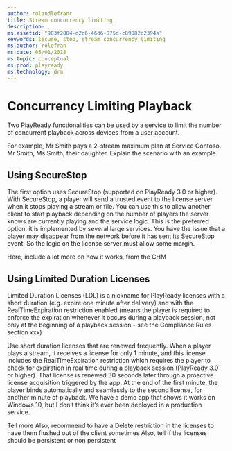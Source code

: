 ```yaml
---
author: rolandlefranc
title: Stream concurrency limiting
description:
ms.assetid: "983f2084-d2c6-46d6-875d-c89082c2394a"
keywords: secure, stop, stream concurrency limiting
ms.author: rolefran
ms.date: 05/01/2018
ms.topic: conceptual
ms.prod: playready
ms.technology: drm
---
```



# Concurrency Limiting Playback

Two PlayReady functionalities can be used by a service to limit the number of concurrent playback across devices from a user account.

For example, Mr Smith pays a 2-stream maximum plan at Service Contoso.
Mr Smith, Ms Smith, their daughter. Explain the scenario with an example.

## Using SecureStop

The first option uses SecureStop (supported on PlayReady 3.0 or higher).
With SecureStop, a player will send a trusted event to the license server when it stops playing a stream or file. You can use this to allow another client to start playback depending on the number of players the server knows are currently playing and the service logic. This is the preferred option, it is implemented by several large services. You have the issue that a player may disappear from the network before it has sent its SecureStop event. So the logic on the license server must allow some margin.

Here, include a lot more on how it works, from the CHM

## Using Limited Duration Licenses

Limited Duration Licenses (LDL) is a nickname for PlayReady licenses with a short duration (e.g. expire one minute after delivery) and with the RealTimeExpiration restriction enabled (means the player is required to enforce the expiration whenever it occurs during a playback session, not only at the beginning of a playback session - see the Compliance Rules section xxx)

Use short duration licenses that are renewed frequently. When a player plays a stream, it receives a license for only 1 minute, and this license includes the RealTimeExpiration restriction which requires the player to check for expiration in real time during a playback session (PlayReady 3.0 or higher). That license is renewed 30 seconds later through a proactive license acquisition triggered by the app. At the end of the first minute, the player binds automatically and seamlessly to the second license, for another minute of playback. We have a demo app that shows it works on Windows 10, but I don’t think it’s ever been deployed in a production service.

Tell more
Also, recommend to have a Delete restriction in the licenses to have them flushed out of the client sometimes
Also, tell if the licenses should be persistent or non persistent
